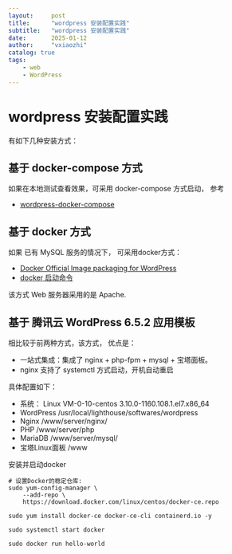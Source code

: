```yaml
---
layout:     post
title:      "wordpress 安装配置实践"
subtitle:   "wordpress 安装配置实践"
date:       2025-01-12
author:     "vxiaozhi"
catalog: true
tags:
    - web
    - WordPress
---
```


# wordpress 安装配置实践

有如下几种安装方式：

## 基于 docker-compose 方式

如果在本地测试查看效果，可采用 docker-compose 方式启动， 参考

- [wordpress-docker-compose](https://github.com/nezhar/wordpress-docker-compose)


## 基于 docker 方式

如果 已有 MySQL 服务的情况下， 可采用docker方式：

- [Docker Official Image packaging for WordPress](https://github.com/docker-library/wordpress)
- [docker 启动命令](https://hub.docker.com/_/wordpress/)

该方式 Web 服务器采用的是 Apache.

## 基于 腾讯云 WordPress 6.5.2 应用模板

相比较于前两种方式，该方式， 优点是：

- 一站式集成：集成了 nginx + php-fpm + mysql + 宝塔面板。
- nginx 支持了 systemctl 方式启动，开机自动重启

具体配置如下：

- 系统： Linux VM-0-10-centos 3.10.0-1160.108.1.el7.x86_64
- WordPress	 /usr/local/lighthouse/softwares/wordpress
- Nginx	 /www/server/nginx/
- PHP	/www/server/php
- MariaDB	/www/server/mysql/
- 宝塔Linux面板	 /www

安装并启动docker

```
# 设置Docker的稳定仓库:
sudo yum-config-manager \
    --add-repo \
    https://download.docker.com/linux/centos/docker-ce.repo

sudo yum install docker-ce docker-ce-cli containerd.io -y

sudo systemctl start docker

sudo docker run hello-world
```



